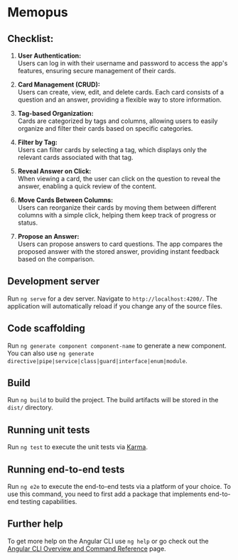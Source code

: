 # Memopus

## Checklist:

1. **User Authentication:**  
   Users can log in with their username and password to access the app's features, ensuring secure management of their cards.

2. **Card Management (CRUD):**  
   Users can create, view, edit, and delete cards. Each card consists of a question and an answer, providing a flexible way to store information.

3. **Tag-based Organization:**  
   Cards are categorized by tags and columns, allowing users to easily organize and filter their cards based on specific categories.

4. **Filter by Tag:**  
   Users can filter cards by selecting a tag, which displays only the relevant cards associated with that tag.

5. **Reveal Answer on Click:**  
   When viewing a card, the user can click on the question to reveal the answer, enabling a quick review of the content.

6. **Move Cards Between Columns:**  
   Users can reorganize their cards by moving them between different columns with a simple click, helping them keep track of progress or status.

7. **Propose an Answer:**  
   Users can propose answers to card questions. The app compares the proposed answer with the stored answer, providing instant feedback based on the comparison.

## Development server

Run `ng serve` for a dev server. Navigate to `http://localhost:4200/`. The application will automatically reload if you change any of the source files.

## Code scaffolding

Run `ng generate component component-name` to generate a new component. You can also use `ng generate directive|pipe|service|class|guard|interface|enum|module`.

## Build

Run `ng build` to build the project. The build artifacts will be stored in the `dist/` directory.

## Running unit tests

Run `ng test` to execute the unit tests via [Karma](https://karma-runner.github.io).

## Running end-to-end tests

Run `ng e2e` to execute the end-to-end tests via a platform of your choice. To use this command, you need to first add a package that implements end-to-end testing capabilities.

## Further help

To get more help on the Angular CLI use `ng help` or go check out the [Angular CLI Overview and Command Reference](https://angular.dev/tools/cli) page.
